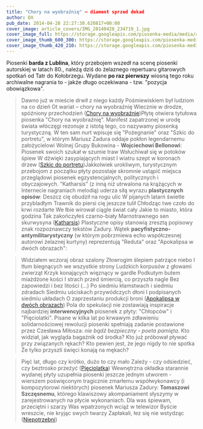 ```yaml
---
title: "Chory na wyobraźnię" – diament sprzed dekad
author: DX
pub_date: 2014-04-28 22:27:30.620817+00:00
cover_image: article_covers/IMG_20140428_234719_1.jpg
cover_image_full: https://storage.googleapis.com/piosenka-media/media/article_covers/IMG_20140428_234719_1.jpg
cover_image_thumb_600_300: https://storage.googleapis.com/piosenka-media/media/article_covers/IMG_20140428_234719_1.jpg.600x300_q85_crop_upscale.jpg
cover_image_thumb_420_210: https://storage.googleapis.com/piosenka-media/media/article_covers/IMG_20140428_234719_1.jpg.420x210_q85_crop_upscale.jpg
---
```


Piosenki **barda z Lublina**, który przebojem wszedł na scenę piosenki autorskiej w latach 80., należą dziś do żelaznego repertuaru gitarowych spotkań od Tatr do Kołobrzegu. Wydane **po raz pierwszy** wiosną tego roku archiwalne nagrania to \- jakże długo oczekiwana \- tzw. "pozycja obowiązkowa".


> Dawno już w mieście drwił z niego każdy
> Pośmiewiskiem był ludziom na co dzień
> Ot wariat – chory na wyobraźnię
> Wiecznie w drodze, spóźniony przechodzień
> \([Chory na wyobraźnię](https://www.piosenkaztekstem.pl/opracowanie/mariusz\-zadura\-chory\-na\-wyobraznie/)\)Płytę otwiera tytułowa piosenka "Chory na wyobraźnię". Manifest zapatrzonej w urodę świata włóczęgi rezonuje z istotą tego, co nazywamy piosenką turystyczną. W ten sam nurt wpisuje się "Pożegnanie" oraz "Szkic do portretu", w którym Mariusz Zadura oddaje pokłon legendarnemu założycielowi Wolnej Grupy Bukowina \- **Wojciechowi Bellonowi**:
> Piosenek swoich szukał w szumie traw
> Wsłuchiwał się w potoków śpiew
> W dźwięki zasypiających miast
> I wiatru szept w koronach drzew
> \([Szkic do portretu](https://www.piosenkaztekstem.pl/opracowanie/mariusz\-zadura\-szkic\-do\-portretu/)\)Jakkolwiek urokliwym, turystycznym przebojom z początku płyty pozostaje skromnie ustąpić miejsca przeglądowi piosenek egzystencjalnych, politycznych i obyczajowych. “Katharsis” \(z inną niż utrwalona na krążących w Internecie nagraniach melodią\) uderza siłą wyrazu **plastycznych opisów**:
> Deszcz cię obudził na rogu ulic
> W pijanych latarń świetle przybladłym
> Trawnik do piersi cię jeszcze tulił
> Chłodząc twe czoło do krwi rozdarte
> We łbie wirował ciągle świat cały
> Jakie to miasto, która godzina
> Tak zakończyłeś czarno\-biały
> Marnotrawnego sen skurwysyna
> \([Katharsis](https://www.piosenkaztekstem.pl/opracowanie/mariusz\-zadura\-katharsis/)\)
Plastyczne opisy stanowią zresztą popisowy znak rozpoznawczy tekstów Zadury. Wątek **pacyfistyczno\-antymilitarystyczny** \(w którym pobrzmiewa echo współczesnej autorowi żelaznej kurtyny\) reprezentują "Reduta" oraz "Apokalipsa w dwóch obrazach":

> Widziałem wczoraj obraz szalony
> Złowrogim ślepiem patrzące niebo
> I tłum biegnących we wszystkie strony
> Ludzkich korpusów z głowami zwierząt
> Krzyk konających więznący w gardle
> Podkutym butem miażdżone kości
> I strach przed śmiercią, co przyszła nagle
> Bez zapowiedzi i bez litości
> \(...\)
> Po siedmiu kłamstwach i siedmiu zdradach
> Siedmiu uściskach przywódczych dłoni
> I podpisanych siedmiu układach
> O zaprzestaniu produkcji broni
> \([Apokalipsa w dwóch obrazach](https://www.piosenkaztekstem.pl/opracowanie/mariusz\-zadura\-apokalipsa\-w\-dwoch\-obrazach/)\)
Pola do spekulacji nie zostawiają inspiracje najbardziej **interwencyjnych** piosenek z płyty: "Chłopców" i "Pięciolatki". Pisane w kilka lat po krwawym zdławieniu solidarnościowej rewolucji piosenki spełniają zadanie postawione przez Czesława Miłosza: _nie bądź bezpieczny \- poeta pamięta_.
> Kto widział, jak wygląda bagażnik od środka?
> Kto już próbował pływać przy związanych rękach?
> Kto pewien jest, że jego nigdy to nie spotka
> Że tylko przyszli święci konają na mękach?

> Pięć lat, długo czy krótko, dużo to czy mało
> Zależy \- czy odsiedzieć, czy beztrosko przeżyć
> \([Pięciolatka](https://www.piosenkaztekstem.pl/opracowanie/mariusz\-zadura\-pieciolatka/)\)
Wewnętrzna okładka starannie wydanej płyty uzupełnia piosenki jeszcze jednym utworem \- wierszem poświęconym tragicznie zmarłemu współwykonawcy \(i kompozytorowi niektórych\) piosenek Mariusza Zadury: **Tomaszowi Szczęsnemu**, którego klawiszowy akompaniament słyszymy w zarejestrowanych na płycie wykonaniach.
> Dla was śpiewam, przeciętni i szarzy
> Was wpatrzonych wciąż w telewizor
> Byście wreszcie, nie kryjąc swych twarzy
> Zapłakali, łez się nie wstydząc
> \([Niepotrzebni](https://www.piosenkaztekstem.pl/opracowanie/mariusz\-zadura\-niepotrzebni/)\)
> > 